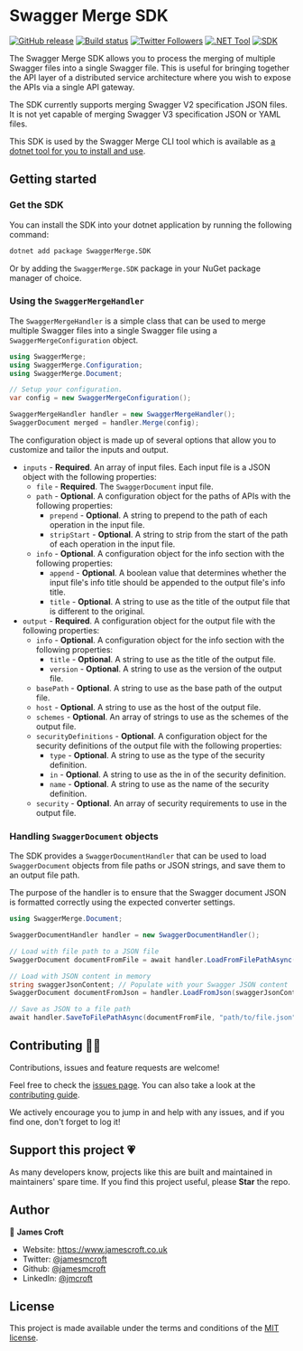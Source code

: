 # Swagger Merge SDK

[![GitHub release](https://img.shields.io/github/release/jamesmcroft/swagger-merge.svg)](https://github.com/jamesmcroft/swagger-merge/releases)
[![Build status](https://github.com/jamesmcroft/swagger-merge/actions/workflows/ci.yml/badge.svg?branch=main)](https://github.com/jamesmcroft/swagger-merge/actions/workflows/ci.yml)
[![Twitter Followers](https://img.shields.io/twitter/follow/jamesmcroft?label=follow%20%40jamesmcroft&style=flat)](https://twitter.com/jamesmcroft)
[![.NET Tool](https://img.shields.io/nuget/v/SwaggerMerge?label=dotnet%20tool)](https://www.nuget.org/packages/SwaggerMerge/)
[![SDK](https://img.shields.io/nuget/v/SwaggerMerge.SDK?label=sdk)](https://www.nuget.org/packages/SwaggerMerge.SDK/)

The Swagger Merge SDK allows you to process the merging of multiple Swagger files into a single Swagger file. This is useful for bringing together the API layer of a distributed service architecture where you wish to expose the APIs via a single API gateway.

The SDK currently supports merging Swagger V2 specification JSON files. It is not yet capable of merging Swagger V3 specification JSON or YAML files.

This SDK is used by the Swagger Merge CLI tool which is available as [a dotnet tool for you to install and use](https://www.nuget.org/packages/SwaggerMerge/).

## Getting started

### Get the SDK

You can install the SDK into your dotnet application by running the following command:

```bash
dotnet add package SwaggerMerge.SDK
```

Or by adding the `SwaggerMerge.SDK` package in your NuGet package manager of choice.

### Using the `SwaggerMergeHandler`

The `SwaggerMergeHandler` is a simple class that can be used to merge multiple Swagger files into a single Swagger file using a `SwaggerMergeConfiguration` object.

```csharp
using SwaggerMerge;
using SwaggerMerge.Configuration;
using SwaggerMerge.Document;

// Setup your configuration.
var config = new SwaggerMergeConfiguration();

SwaggerMergeHandler handler = new SwaggerMergeHandler();
SwaggerDocument merged = handler.Merge(config);
```

The configuration object is made up of several options that allow you to customize and tailor the inputs and output.

- `inputs` - **Required**. An array of input files. Each input file is a JSON object with the following properties:
  - `file` - **Required**. The `SwaggerDocument` input file.
  - `path` - **Optional**. A configuration object for the paths of APIs with the following properties:
    - `prepend` - **Optional**. A string to prepend to the path of each operation in the input file.
    - `stripStart` - **Optional**. A string to strip from the start of the path of each operation in the input file.
  - `info` - **Optional**. A configuration object for the info section with the following properties:
    - `append` - **Optional**. A boolean value that determines whether the input file's info title should be appended to the output file's info title.
    - `title` - **Optional**. A string to use as the title of the output file that is different to the original.
- `output` - **Required**. A configuration object for the output file with the following properties:
  - `info` - **Optional**. A configuration object for the info section with the following properties:
    - `title` - **Optional**. A string to use as the title of the output file.
    - `version` - **Optional**. A string to use as the version of the output file.
  - `basePath` - **Optional**. A string to use as the base path of the output file.
  - `host` - **Optional**. A string to use as the host of the output file.
  - `schemes` - **Optional**. An array of strings to use as the schemes of the output file.
  - `securityDefinitions` - **Optional**. A configuration object for the security definitions of the output file with the following properties:
    - `type` - **Optional**. A string to use as the type of the security definition.
    - `in` - **Optional**. A string to use as the in of the security definition.
    - `name` - **Optional**. A string to use as the name of the security definition.
  - `security` - **Optional**. An array of security requirements to use in the output file.

### Handling `SwaggerDocument` objects

The SDK provides a `SwaggerDocumentHandler` that can be used to load `SwaggerDocument` objects from file paths or JSON strings, and save them to an output file path.

The purpose of the handler is to ensure that the Swagger document JSON is formatted correctly using the expected converter settings.

```csharp
using SwaggerMerge.Document;

SwaggerDocumentHandler handler = new SwaggerDocumentHandler();

// Load with file path to a JSON file
SwaggerDocument documentFromFile = await handler.LoadFromFilePathAsync("path/to/file.json");

// Load with JSON content in memory
string swaggerJsonContent; // Populate with your Swagger JSON content
SwaggerDocument documentFromJson = handler.LoadFromJson(swaggerJsonContent);

// Save as JSON to a file path
await handler.SaveToFilePathAsync(documentFromFile, "path/to/file.json");
```

## Contributing 🤝🏻

Contributions, issues and feature requests are welcome!

Feel free to check the [issues page](https://github.com/jamesmcroft/swagger-merge/issues). You can also take a look at the [contributing guide](https://github.com/jamesmcroft/swagger-merge/blob/main/CONTRIBUTING.md).

We actively encourage you to jump in and help with any issues, and if you find one, don't forget to log it!

## Support this project 💗

As many developers know, projects like this are built and maintained in maintainers' spare time. If you find this project useful, please **Star** the repo.

## Author

👤 **James Croft**

- Website: <https://www.jamescroft.co.uk>
- Twitter: [@jamesmcroft](https://twitter.com/jamesmcroft)
- Github: [@jamesmcroft](https://github.com/jamesmcroft)
- LinkedIn: [@jmcroft](https://linkedin.com/in/jmcroft)

## License

This project is made available under the terms and conditions of the [MIT license](LICENSE).
